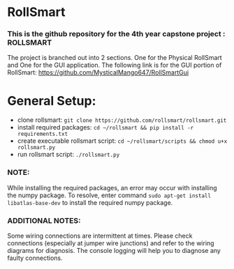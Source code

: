 # RollSmart
### This is the github repository for the 4th year capstone project : ROLLSMART
The project is branched out into 2 sections. One for the Physical RollSmart and One for the GUI application.
The following link is for the GUI portion of RollSmart: https://github.com/MysticalMango647/RollSmartGui


# General Setup:
- clone rollsmart: ```git clone https://github.com/rollsmart/rollsmart.git```
- install required packages: ```cd ~/rollsmart && pip install -r requirements.txt```
- create executable rollsmart script: ```cd ~/rollsmart/scripts && chmod u+x rollsmart.py```
- run rollsmart script: ```./rollsmart.py```

### NOTE: 
While installing the required packages, an error may occur with installing the numpy package. To resolve, enter command ```sudo apt-get install libatlas-base-dev``` to install the required numpy package.

### ADDITIONAL NOTES: 
Some wiring connections are intermittent at times. Please check connections (especially at jumper wire junctions) and refer to the wiring diagrams for diagnosis. The console logging will help you to diagnose any faulty connections.

